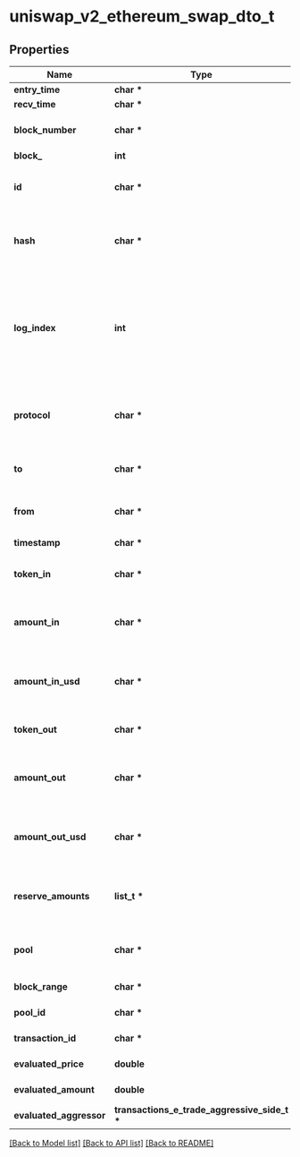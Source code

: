 # uniswap_v2_ethereum_swap_dto_t

## Properties
Name | Type | Description | Notes
------------ | ------------- | ------------- | -------------
**entry_time** | **char \*** |  | [optional] 
**recv_time** | **char \*** |  | [optional] 
**block_number** | **char \*** | Block number of this event | [optional] 
**block_** | **int** |  | [optional] 
**id** | **char \*** | swap-{ Transaction hash }-{ Log index } | [optional] 
**hash** | **char \*** | Transaction hash of the transaction that emitted this event | [optional] 
**log_index** | **int** | Event log index. For transactions that don&#39;t emit event, create arbitrary index starting from 0 | [optional] 
**protocol** | **char \*** | The protocol this transaction belongs to | [optional] 
**to** | **char \*** | Address that received the tokens | [optional] 
**from** | **char \*** | Address that sent the tokens | [optional] 
**timestamp** | **char \*** | Timestamp of this event | [optional] 
**token_in** | **char \*** | Token deposited into pool | [optional] 
**amount_in** | **char \*** | Amount of token deposited into pool in native units | [optional] 
**amount_in_usd** | **char \*** | Amount of token deposited into pool in USD | [optional] 
**token_out** | **char \*** | Token withdrawn from pool | [optional] 
**amount_out** | **char \*** | Amount of token withdrawn from pool in native units | [optional] 
**amount_out_usd** | **char \*** | Amount of token withdrawn from pool in USD | [optional] 
**reserve_amounts** | **list_t \*** | Amount of input tokens in the liquidity pool | [optional] 
**pool** | **char \*** | The pool involving this transaction | [optional] 
**block_range** | **char \*** |  | [optional] [readonly] 
**pool_id** | **char \*** |  | [optional] [readonly] 
**transaction_id** | **char \*** |  | [optional] [readonly] 
**evaluated_price** | **double** |  | [optional] [readonly] 
**evaluated_amount** | **double** |  | [optional] [readonly] 
**evaluated_aggressor** | **transactions_e_trade_aggressive_side_t \*** |  | [optional] 

[[Back to Model list]](../README.md#documentation-for-models) [[Back to API list]](../README.md#documentation-for-api-endpoints) [[Back to README]](../README.md)


